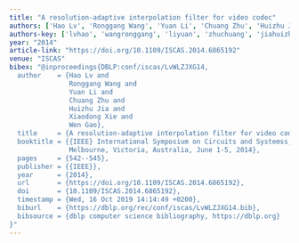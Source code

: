 ```yaml
---
title: "A resolution-adaptive interpolation filter for video codec"
authors: ['Hao Lv', 'Ronggang Wang', 'Yuan Li', 'Chuang Zhu', 'Huizhu Jia', 'Xiaodong Xie', 'Wen Gao 0001']
authors-key: ['lvhao', 'wangronggang', 'liyuan', 'zhuchuang', 'jiahuizhu', 'xiexiaodong', 'gaowen']
year: "2014"
article-link: "https://doi.org/10.1109/ISCAS.2014.6865192"
venue: "ISCAS"
bibex: "@inproceedings{DBLP:conf/iscas/LvWLZJXG14,
  author    = {Hao Lv and
               Ronggang Wang and
               Yuan Li and
               Chuang Zhu and
               Huizhu Jia and
               Xiaodong Xie and
               Wen Gao},
  title     = {A resolution-adaptive interpolation filter for video codec},
  booktitle = {{IEEE} International Symposium on Circuits and Systemss, {ISCAS} 2014,
               Melbourne, Victoria, Australia, June 1-5, 2014},
  pages     = {542--545},
  publisher = {{IEEE}},
  year      = {2014},
  url       = {https://doi.org/10.1109/ISCAS.2014.6865192},
  doi       = {10.1109/ISCAS.2014.6865192},
  timestamp = {Wed, 16 Oct 2019 14:14:49 +0200},
  biburl    = {https://dblp.org/rec/conf/iscas/LvWLZJXG14.bib},
  bibsource = {dblp computer science bibliography, https://dblp.org}
}"
---
```

